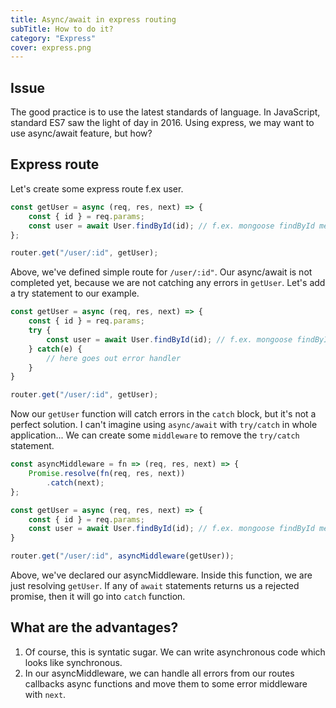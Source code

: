 ```yaml
---
title: Async/await in express routing
subTitle: How to do it?
category: "Express"
cover: express.png
---
```


## Issue

The good practice is to use the latest standards of language. In JavaScript, standard ES7 saw the light of day in 2016. Using express, we may want to use async/await feature, but how?

## Express route

Let's create some express route f.ex user.

```js
const getUser = async (req, res, next) => {
    const { id } = req.params;
    const user = await User.findById(id); // f.ex. mongoose findById method
};

router.get("/user/:id", getUser);
```
Above, we've defined simple route for `/user/:id"`.
Our async/await is not completed yet, because we are not catching any errors in `getUser`.
Let's add a try statement to our example.

```js
const getUser = async (req, res, next) => {
    const { id } = req.params;
    try {
        const user = await User.findById(id); // f.ex. mongoose findById method
    } catch(e) {
        // here goes out error handler
    }
}

router.get("/user/:id", getUser);
```

Now our `getUser` function will catch errors in the `catch` block, but it's not a perfect solution. I can't imagine using `async/await` with `try/catch` in whole application... 
We can create some `middleware` to remove the `try/catch` statement.

```js
const asyncMiddleware = fn => (req, res, next) => {
    Promise.resolve(fn(req, res, next))
        .catch(next);
};

const getUser = async (req, res, next) => {
    const { id } = req.params;
    const user = await User.findById(id); // f.ex. mongoose findById method
}

router.get("/user/:id", asyncMiddleware(getUser));

```
Above, we've declared our asyncMiddleware. Inside this function, we are just resolving `getUser`.
If any of `await` statements returns us a rejected promise, then it will go into `catch` function.

## What are the advantages?

1. Of course, this is syntatic sugar. We can write asynchronous code which looks like synchronous.
2. In our asyncMiddleware, we can handle all errors from our routes callbacks async functions and move them to some error middleware with `next`.
